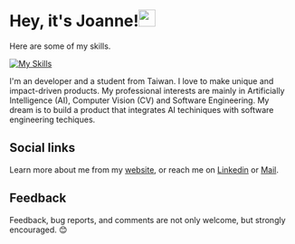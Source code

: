 # Hey, it's Joanne!<img src="https://media.giphy.com/media/hvRJCLFzcasrR4ia7z/giphy.gif" width="30px"/>


Here are some of my skills. 

[![My Skills](https://skillicons.dev/icons?i=cpp,c,cs,java,py,tensorflow,pytorch,php,js,jquery,html,css,git,latex,github,jenkins,firebase,androidstudio,raspberrypi,linux&perline=20)](https://skillicons.dev)

I'm an developer and a student from Taiwan. I love to make unique and impact-driven products. My professional interests are mainly in Artificially Intelligence (AI), Computer Vision (CV) and Software Engineering. My dream is to build a product that integrates AI techiniques with software engineering techiques.

## Social links

Learn more about me from my [website](https://joannechiao18.github.io/), or reach me on [Linkedin](https://www.linkedin.com/in/yen-chiao-joanne-wang-a6b802222/) or [Mail](mailto:joannechiao18@gmail.com?subject=Hello%20Ileri,%20From%20Github).

## Feedback
Feedback, bug reports, and comments are not only welcome, but strongly encouraged. 😊



